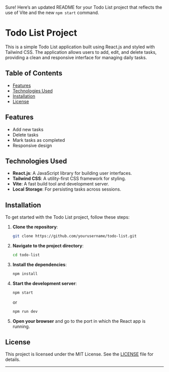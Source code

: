 Sure! Here’s an updated README for your Todo List project that reflects the use of Vite and the new `npm start` command.

# Todo List Project

This is a simple Todo List application built using React.js and styled with Tailwind CSS. The application allows users to add, edit, and delete tasks, providing a clean and responsive interface for managing daily tasks.

## Table of Contents

- [Features](#features)
- [Technologies Used](#technologies-used)
- [Installation](#installation)
- [License](#license)

## Features

- Add new tasks
- Delete tasks
- Mark tasks as completed
- Responsive design

## Technologies Used

- **React.js**: A JavaScript library for building user interfaces.
- **Tailwind CSS**: A utility-first CSS framework for styling.
- **Vite**: A fast build tool and development server.
- **Local Storage**: For persisting tasks across sessions.

## Installation

To get started with the Todo List project, follow these steps:

1. **Clone the repository**:

   ```bash
   git clone https://github.com/yourusername/todo-list.git
   ```

2. **Navigate to the project directory**:

   ```bash
   cd todo-list
   ```

3. **Install the dependencies**:

   ```bash
   npm install
   ```

4. **Start the development server**:

   ```bash
   npm start
   ```
   or
   ```bash
   npm run dev
   ```

5. **Open your browser** and go to the port in which the React app is running.

## License

This project is licensed under the MIT License. See the [LICENSE](LICENSE) file for details.

---